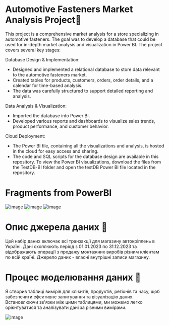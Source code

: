 # Automotive Fasteners Market Analysis Project🚗
This project is a comprehensive market analysis for a store specializing in automotive fasteners. The goal was to develop a database that could be used for in-depth market analysis and visualization in Power BI. The project covers several key stages:

Database Design & Implementation:
- Designed and implemented a relational database to store data relevant to the automotive fasteners market.
- Created tables for products, customers, orders, order details, and a calendar for time-based analysis.
- The data was carefully structured to support detailed reporting and analysis.

Data Analysis & Visualization:
- Imported the database into Power BI.
- Developed various reports and dashboards to visualize sales trends, product performance, and customer behavior.

Cloud Deployment:
- The Power BI file, containing all the visualizations and analysis, is hosted in the cloud for easy access and sharing.
- The code and SQL scripts for the database design are available in this repository. To view the Power BI visualizations, download the files from the TestDB-BI folder and open the testDB Power BI file located in the repository.

# Fragments from PowerBI
![image](https://github.com/user-attachments/assets/bb4ae940-5824-4282-8bdb-ede8238665ef)
![image](https://github.com/user-attachments/assets/7c3e1130-d8da-47bd-9f6c-e0246b821802)
![image](https://github.com/user-attachments/assets/3dbdd2d4-20e6-4bef-aab9-118da2bc0451)

# Опис джерела даних 📂

Цей набір даних включає всі транзакції для магазину автокріплень в Україні. Дані охоплюють період з 01.01.2023 по 31.12.2023 та відображають операції з продажу монтажних виробів різним клієнтам по всій країні. Джерело даних - власні внутрішні записи магазину.

# Процес моделювання даних 🔧

Я створив таблиці вимірів для клієнтів, продуктів, регіонів та часу, щоб забезпечити ефективне запитування та візуалізацію даних. Встановлюючи зв'язки між цими таблицями, ми можемо легко орієнтуватися та аналізувати дані за різними вимірами.

![image](https://github.com/user-attachments/assets/43c45b06-a935-472d-997d-62aa26ed81b1)
